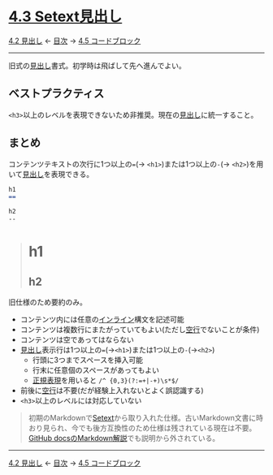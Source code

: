 # [4.3 Setext見出し](https://higuma.github.io/github-markdown-guide/gfm/#setext-headings)

[4.2 見出し](headings.md)
← [目次](index.md) →
[4.5 コードブロック](code-blocks.md)

------------------------------------------------------------------------

旧式の[見出し]書式。初学時は飛ばして先へ進んでよい。

## ベストプラクティス

`<h3>`以上のレベルを表現できないため非推奨。現在の[見出し]に統一すること。

## まとめ

コンテンツテキストの次行に1つ以上の`=`(→ ``<h1>``)または1つ以上の`-`(→ ``<h2>``)を用いて[見出し]を表現できる。

```markdown
h1
==

h2
--
```

> h1
> ==
> 
> h2
> --

旧仕様のため要約のみ。

* コンテンツ内には任意の[インライン]構文を記述可能
* コンテンツは複数行にまたがっていてもよい(ただし[空行]でないことが条件)
* コンテンツは空であってはならない
* [見出し]表示行は1つ以上の`=`(→`<h1>`)または1つ以上の`-`(→`<h2>`)
    * 行頭に3つまでスペースを挿入可能
    * 行末に任意個のスペースがあってもよい
    * [正規表現]を用いると `/^ {0,3}(?:=+|-+)\s*$/`
* 前後に[空行]は不要(だが経験上入れないとよく誤認識する)
* `<h3>`以上のレベルには対応していない

> 初期のMarkdownで[Setext]から取り入れた仕様。古いMarkdown文書に時おり見られ、今でも後方互換性のため仕様は残されている現在は不要。[GitHub docsのMarkdown解説](https://docs.github.com/ja/get-started/writing-on-github/getting-started-with-writing-and-formatting-on-github/basic-writing-and-formatting-syntax)でも説明から外されている。

------------------------------------------------------------------------

[4.2 見出し](headings.md)
← [目次](index.md) →
[4.5 コードブロック](code-blocks.md)

[Setext]: https://en.wikipedia.org/wiki/Setext
[インライン]: inlines.md
[空行]: blank-lines.md
[見出し]: headings.md
[正規表現]: https://developer.mozilla.org/ja/docs/Web/JavaScript/Guide/Regular_Expressions
